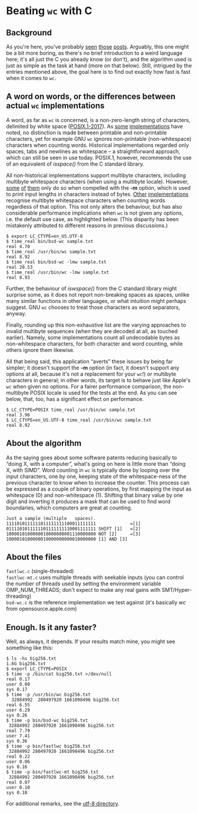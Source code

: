 # Beating ``wc`` with C

## Background

As you're here, you've probably [seen][p1] [those][p2] [posts][p3].
Arguably, this one might be a bit more boring, as there's no brief
introduction to a weird language here; it's all just the C you already know
(or don't), and the algorithm used is just as simple as the task at hand
(more on that below). Still, intrigued by the entries mentioned above, the
goal here is to find out exactly how fast is fast when it comes to ``wc``.

[p1]: https://chrispenner.ca/posts/wc
[p2]: https://ummaycoc.github.io/wc.apl/
[p3]: https://futhark-lang.org/blog/2019-10-25-beating-c-with-futhark-on-gpu.html

## A word on words, or the differences between actual ``wc`` implementations

A word, as far as ``wc`` is concerned, is a non-zero-length string of
characters, delimited by white space ([POSIX.1-2017]). As [some][netbsd]
[implementations][openbsd] have noted, no distinction is made between
printable and non-printable characters, yet for example GNU ``wc`` ignores
non-printable (non-whitespace) characters when counting words. Historical
implementations regarded only spaces, tabs and newlines as whitespace – a
straightforward approach, which can still be seen in use today. POSIX.1,
however, recommends the use of an equivalent of *isspace()* from the C
standard library.

All non-historical implementations support multibyte characters, including
multibyte whitespace characters (when using a multibyte locale). However,
[some][apple] [of][freebsd] [them][openbsd] only do so when compelled with
the **-m** option, which is used to print input lengths in characters
instead of bytes. [Other][netbsd] [implementations][GNU] recognise multibyte
whitespace characters when counting words regardless of that option. This
not only alters the behaviour, but has also considerable performance
implications when ``wc`` is not given any options, i.e. the default use
case, as highlighted below. (This disparity has been mistakenly attributed
to different reasons in previous discussions.)

```
$ export LC_CTYPE=en_US.UTF-8
$ time_real bin/bsd-wc sample.txt
real 4.70
$ time_real /usr/bin/wc sample.txt
real 8.92
$ time_real bin/bsd-wc -lmw sample.txt
real 20.53
$ time_real /usr/bin/wc -lmw sample.txt
real 8.93
```

Further, the behaviour of *iswspace()* from the C standard library might
surprise some, as it does not report non-breaking spaces as spaces, unlike
many similar functions in other languages, or what intuition might perhaps
suggest. GNU ``wc`` chooses to treat those characters as word separators,
anyway.

Finally, rounding up this non-exhaustive list are the varying approaches to
invalid multibyte sequences (when they are decoded at all, as touched
earlier). Namely, some implementations count all undecodable bytes as
non-whitespace characters, for both character and word counting, while others
ignore them likewise.

All that being said, this application “averts” these issues by being far
simpler; it doesn't support the **-m** option (in fact, it doesn't support
any options at all, because it's not a replacement for your ``wc``!) or
multibyte characters in general; in other words, its target is to behave
just like Apple's ``wc`` when given no options. For a fairer performance
comparison, the non-multibyte POSIX locale is used for the tests at the end.
As you can see below, that, too, has a significant effect on performance.

```
$ LC_CTYPE=POSIX time_real /usr/bin/wc sample.txt
real 3.96
$ LC_CTYPE=en_US.UTF-8 time_real /usr/bin/wc sample.txt
real 8.92
```

[POSIX.1-2017]: https://pubs.opengroup.org/onlinepubs/9699919799/utilities/wc.html
[netbsd]: http://cvsweb.netbsd.org/bsdweb.cgi/src/usr.bin/wc/wc.c?rev=1.35
[openbsd]: https://cvsweb.openbsd.org/src/usr.bin/wc/wc.c?rev=1.26
[freebsd]: https://svnweb.freebsd.org/base/head/usr.bin/wc/wc.c?revision=346316
[apple]: https://opensource.apple.com/source/text_cmds/text_cmds-99/wc/wc.c
[gnu]: http://git.savannah.gnu.org/cgit/coreutils.git/plain/src/wc.c

## About the algorithm

As the saying goes about some software patents reducing basically to “doing
X, with a computer”, what's going on here is little more than “doing X, with
SIMD”. Word counting in ``wc`` is typically done by looping over the input
characters, one by one, keeping state of the whitespace-ness of the previous
character to know when to increase the counter. This process can be
expressed as a couple of binary operations, by first mapping the input as
whitespace (0) and non-whitespace (1). Shifting that binary value by one
digit and inverting it produces a mask that can be used to find word
boundaries, which computers are great at counting.

```
Just a sample (multiple   spaces).
1111010111111011111111100011111111             =[1]
0111101011111101111111110001111111 SHIFT [1]   =[2]
1000010100000010000000001110000000 NOT [2]     =[3]
1000010100000010000000000010000000 [1] AND [3]
```

## About the files

``fastlwc.c`` (single-threaded)  
``fastlwc-mt.c`` uses multiple threads with seekable inputs (you
can control the number of threads used by setting the environment variable
OMP_NUM_THREADS; don't expect to make any real gains with SMT/Hyper-threading)  
``bsd-wc.c`` is the reference implementation we test against (it's basically
*wc* from opensource.apple.com)  

## Enough. Is it any faster?

Well, as always, it depends. If your results match mine, you might see
something like this:

```
$ ls -hs big256.txt
1.6G big256.txt
$ export LC_CTYPE=POSIX
$ time -p /bin/cat big256.txt >/dev/null
real 0.17
user 0.00
sys 0.17
$ time -p /usr/bin/wc big256.txt
  32884992  280497920 1661098496 big256.txt
real 6.55
user 6.29
sys 0.26
$ time -p bin/bsd-wc big256.txt
 32884992 280497920 1661098496 big256.txt
real 7.79
user 7.41
sys 0.36
$ time -p bin/fastlwc big256.txt
 32884992 280497920 1661098496 big256.txt
real 0.22
user 0.06
sys 0.16
$ time -p bin/fastlwc-mt big256.txt
 32884992 280497920 1661098496 big256.txt
real 0.07
user 0.10
sys 0.18
```

For additional remarks, see the [utf-8 directory](utf-8/).
